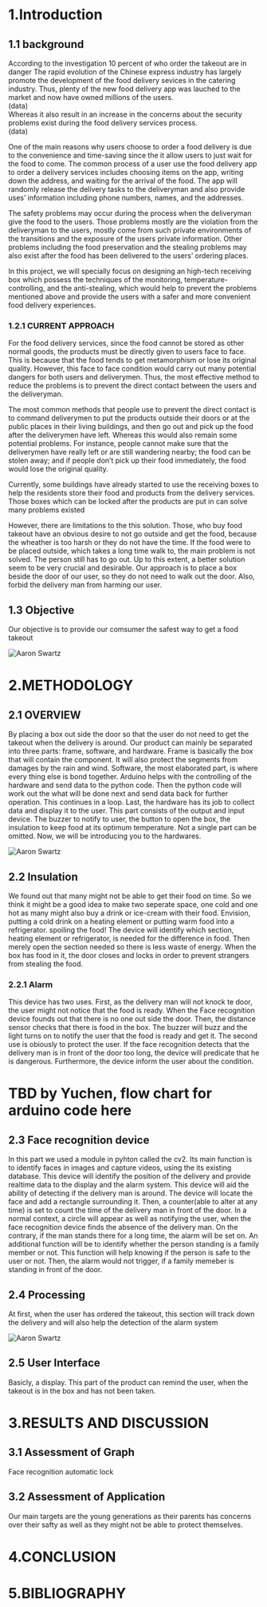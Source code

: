 # 1.Introduction  

## 1.1 background  

According to the investigation 10 percent of who order the takeout are in danger
The rapid evolution of the Chinese express industry has largely promote the development of the food delivery sevices in the catering industry. 
Thus, plenty of the new food delivery app was lauched to the market and now have owned millions of the users.  
(data)  
Whereas it also result in an increase in the concerns about the security problems exist during the food delivery services process.  
(data)  
  
One of the main reasons why users choose to order a food delivery is due to the convenience and time-saving since the it allow users to just wait for the food to come.
The common process of a user use the food delivery app to order a delivery services includes choosing items on the app, writing down the address, and waiting for the arrival of the food. The app will randomly release the delivery tasks to the deliveryman and also provide uses’ information including phone numbers, names, and the addresses.

The safety problems may occur during the process when the deliveryman give the food to the users. Those problems mostly are the violation from the deliveryman to the users, mostly come from such private environments of the transitions and the exposure of the users private information. Other problems including the food preservation and the stealing problems may also exist after the food has been delivered to the users’ ordering places.

In this project, we will specially focus on designing an high-tech receiving box which possess the techniques of the monitoring, temperature-controlling, and the anti-stealing, which would help to prevent the problems mentioned above and provide the users with a safer and more convenient food delivery experiences.

### 1.2.1 CURRENT APPROACH  

For the food delivery services, since the food cannot be stored as other normal goods, the products must be directly given to users face to face. This is because that the food tends to get metamorphism or lose its original quality. However, this face to face condition would carry out many potential dangers for both users and deliverymen. Thus, the most effective method to reduce the problems is to prevent the direct contact between the users and the deliveryman. 

The most common methods that people use to prevent the direct contact is to command deliverymen to put the products outside their doors or at the public places in their living buildings, and then go out and pick up the food after the deliverymen have left. Whereas this would also remain some potential problems. For instance, people cannot make sure that the deliverymen have really left or are still wandering nearby; the food can be stolen away; and if people don’t pick up their food immediately, the food would lose the original quality.

Currently, some buildings have already started to use the receiving boxes to help the residents store their food and products from the delivery services. Those boxes which can be locked after the products are put in can solve many problems existed

However, there are limitations to the this solution. Those, who buy food takeout have an obvious desire to not go outside and get the food, because the wheather is too harsh or they do not have the time. If the food were to be placed outside, which takes a long time walk to, the main problem is not solved. The person still has to go out. Up to this extent, a better solution seem to be very crucial and desirable. Our approach is to place a box beside the door of our user, so they do not need to walk out the door. Also, forbid the delivery man from harming our user.

## 1.3 Objective  
Our objective is to provide our comsumer the safest way to get a food takeout

![Aaron Swartz](https://github.com/CASTIC2019/Team/blob/master/takeout/qitian/system.png)
# 2.METHODOLOGY  
## 2.1 OVERVIEW 
By placing a box out side the door so that the user do not need to get the takeout when the delivery is around. 
Our product can mainly be separated into three parts: frame, software, and hardware. Frame is basically the box that will contain the component. It will also protect the segments from damages by the rain and wind. Software, the most elaborated part, is where every thing else is bond together. Arduino helps with the controlling of the hardware and send data to the python code. Then the python code will work out the what will be done next and send data back for further operation. This continues in a loop. Last, the hardware has its job to collect data and display it to the user. This part consists of the output and input device. The buzzer to notify to user, the button to open the box, the insulation to keep food at its optimum temperature. Not a single part can be omitted. Now, we will be introducing you to the hardwares.

![Aaron Swartz](https://github.com/CASTIC2019/Team/blob/master/takeout/hardware.png)

## 2.2 Insulation 
We found out that many might not be able to get their food on time. So we think it might be a good idea to make two seperate space, one cold and one hot as many might also buy a drink or ice-cream with their food. Envision, putting a cold drink on a heating element or putting warm food into a refrigerator. spoiling the food! The device will identify which section, heating element or refrigerator, is needed for the difference in food. Then merely open the section needed so there is less waste of energy. When the box has food in it, the door closes and locks in order to prevent strangers from stealing the food.

### 2.2.1 Alarm 
This device has two uses. First, as the delivery man will not knock te door, the user might not notice that the food is ready. When the Face recognition device founds out that there is no one out side the door. Then, the distance sensor checks that there is food in the box. The buzzer will buzz and the light turns on to notify the user that the food is ready and get it.
The second use is obiously to protect the user. If the face recognition detects that the delivery man is in front of the door too long, the device will predicate that he is dangerous. Furthermore, the device inform the user about the condition.

 # TBD by Yuchen, flow chart for arduino code here

## 2.3 Face recognition device
In this part we used a module in pyhton called the cv2. Its main function is to identify faces in images and capture videos, using the its existing database. This device will identify the position of the delivery and provide realtime data to the display and the alarm system. This device will aid the ability of detecting if the delivery man is around. The device will locate the face and add a rectangle surrounding it. Then, a counter(able to alter at any time) is set to count the time of the delivery man in front of the door. In a normal context, a circle will appear as well as notifying the user, when the face recognition device finds the absence of the delivery man. On the contrary, if the man stands there for a long time, the alarm will be set on. An additional function will be to identify whether the person standing is a family member or not. This function will help knowing if the person is safe to the user or not. Then, the alarm would not trigger, if a family memeber is standing in front of the door. 

## 2.4 Processing  
At first, when the user has ordered the takeout, this section will track down the delivery and will also help the detection of the alarm system

![Aaron Swartz](https://github.com/CASTIC2019/Team/blob/master/takeout/swflowchart.png)

## 2.5 User Interface  
Basicly, a display. This part of the product can remind the user, when the takeout is in the box and has not been taken.

# 3.RESULTS AND DISCUSSION  
## 3.1 Assessment of Graph  
Face recognition
automatic lock

## 3.2 Assessment of Application  
Our main targets are the young generations as their parents has concerns over their safty as well as they might not be able to protect themselves.

# 4.CONCLUSION  

# 5.BIBLIOGRAPHY   
